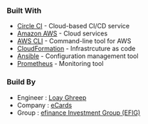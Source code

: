 ### Built With

- [Circle CI](www.circleci.com) - Cloud-based CI/CD service
- [Amazon AWS](https://aws.amazon.com/) - Cloud services
- [AWS CLI](https://aws.amazon.com/cli/) - Command-line tool for AWS
- [CloudFormation](https://aws.amazon.com/cloudformation/) - Infrastrcuture as code
- [Ansible](https://www.ansible.com/) - Configuration management tool
- [Prometheus](https://prometheus.io/) - Monitoring tool

### Build By

- Engineer : [Loay Ghreep](https://www.linkedin.com/in/loay-ghreep-379580112/)
- Company         : [eCards](https://www.ecards.com.eg/)
- Group           : [efinance Investment Group (EFIG)](https://www.efinanceinvestment.com/)